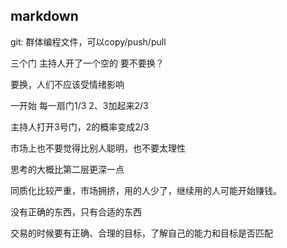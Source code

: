## markdown

git: 群体编程文件，可以copy/push/pull

三个门 主持人开了一个空的 要不要换？

要换，人们不应该受情绪影响

一开始 每一扇门1/3 2、3加起来2/3

主持人打开3号门，2的概率变成2/3

市场上也不要觉得比别人聪明，也不要太理性

思考的大概比第二层更深一点

同质化比较严重，市场拥挤，用的人少了，继续用的人可能开始赚钱。

没有正确的东西，只有合适的东西

交易的时候要有正确、合理的目标，了解自己的能力和目标是否匹配

